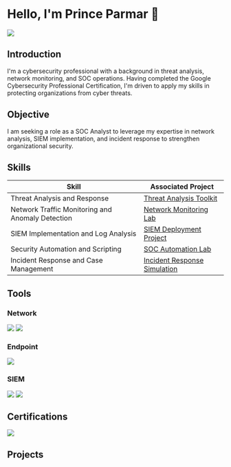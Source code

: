# Hello, I'm Prince Parmar 👋
<a href="www.linkedin.com/in/princeparmar21"><img src="https://img.shields.io/badge/-LinkedIn-0072b1?&style=for-the-badge&logo=linkedin&logoColor=white" /></a>

## Introduction
I'm a cybersecurity professional with a background in threat analysis, network monitoring, and SOC operations. Having completed the Google Cybersecurity Professional Certification, I'm driven to apply my skills in protecting organizations from cyber threats.

## Objective
I am seeking a role as a SOC Analyst to leverage my expertise in network analysis, SIEM implementation, and incident response to strengthen organizational security.

## Skills

| Skill                                         | Associated Project                                   |
|-----------------------------------------------|------------------------------------------------------|
| Threat Analysis and Response                  | <a href="https://github.com/your-username/threat-analysis-project">Threat Analysis Toolkit</a> |
| Network Traffic Monitoring and Anomaly Detection | <a href="https://github.com/your-username/network-monitoring-project">Network Monitoring Lab</a> |
| SIEM Implementation and Log Analysis          | <a href="https://github.com/your-username/siem-implementation-lab">SIEM Deployment Project</a> |
| Security Automation and Scripting             | <a href="https://github.com/your-username/security-automation-project">SOC Automation Lab</a> |
| Incident Response and Case Management         | <a href="https://github.com/your-username/incident-response-lab">Incident Response Simulation</a> |

## Tools

### Network
<div>
    <img src="https://img.shields.io/badge/-Wireshark-1679A7?&style=for-the-badge&logo=Wireshark&logoColor=white" />
    <img src="https://img.shields.io/badge/-Packet_Tracer-026E00?&style=for-the-badge&logo=Cisco&logoColor=white" />
</div>

### Endpoint
<div>
    <img src="https://img.shields.io/badge/-Microsoft_Defender_for_Endpoint-00A4EF?&style=for-the-badge&logo=Microsoft&logoColor=white" />
</div>

### SIEM
<div>
    <img src="https://img.shields.io/badge/-Splunk-000000?&style=for-the-badge&logo=Splunk&logoColor=white" />
    <img src="https://img.shields.io/badge/-Elastic-005571?&style=for-the-badge&logo=Elastic&logoColor=white" />
</div>


## Certifications
<div>
    <img src="https://img.shields.io/badge/-Google_Cybersecurity_Professional_Certification-4285F4?&style=for-the-badge&logo=Google&logoColor=white" />
</div>

## Projects

